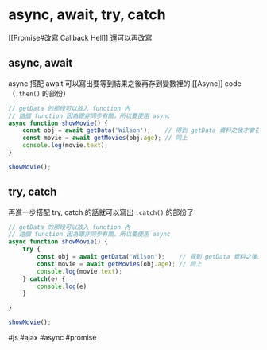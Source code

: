 # async, await, try, catch
[[Promise#改寫 Callback Hell]] 還可以再改寫
## async, await
async 搭配 await 可以寫出要等到結果之後再存到變數裡的 [[Async]] code（`.then()` 的部份）
```js
// getData 的那段可以放入 function 內
// 這個 function 因為跟非同步有關，所以要使用 async
async function showMovie() {
	const obj = await getData('Wilson');	// 得到 getData 資料之後才會存進去 obj
	const movie = await getMovies(obj.age);	// 同上
	console.log(movie.text);
}

showMovie();
```
## try, catch
再進一步搭配 try, catch 的話就可以寫出 `.catch()` 的部份了
```js
// getData 的那段可以放入 function 內
// 這個 function 因為跟非同步有關，所以要使用 async
async function showMovie() {
	try {
		const obj = await getData('Wilson');	// 得到 getData 資料之後才會存進去 obj
		const movie = await getMovies(obj.age);	// 同上
		console.log(movie.text);
	} catch(e) {
		console.log(e)
	}

}

showMovie();
```

#js #ajax #async #promise